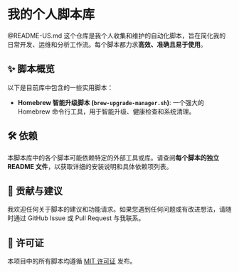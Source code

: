 # 我的个人脚本库

@README-US.md
这个仓库是我个人收集和维护的自动化脚本，旨在简化我的日常开发、运维和分析工作流。每个脚本都力求**高效、准确且易于使用**。

## ✨ 脚本概览

以下是目前库中包含的一些实用脚本：

* **Homebrew 智能升级脚本 (`brew-upgrade-manager.sh`)**:
  一个强大的 Homebrew 命令行工具，用于智能升级、健康检查和系统清理。

## 🛠️ 依赖

本脚本库中的各个脚本可能依赖特定的外部工具或库。请查阅**每个脚本的独立 README 文件**，以获取详细的安装说明和具体依赖项列表。

## 🤝 贡献与建议

我欢迎任何关于脚本的建议和功能请求。如果您遇到任何问题或有改进想法，请随时通过 GitHub Issue 或 Pull Request 与我联系。

## 📝 许可证

本项目中的所有脚本均遵循 [MIT 许可证](https://www.google.com/search?q=LICENSE) 发布。

